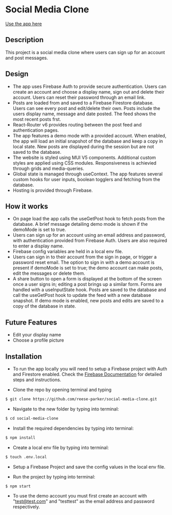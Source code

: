 # Social Media Clone

[Use the app here](https://social-media-clone-277a6.web.app/)


## Description

This project is a social media clone where users can sign up for an account and post messages.

## Design


* The app uses Firebase Auth to provide secure authentication. Users can create an account and choose a display name, sign out and delete their account. Users can reset their password through an email link.
* Posts are loaded from and saved to a Firebase Firestore database. Users can see every post and edit/delete their own. Posts include the users display name, message and date posted. The feed shows the most recent posts frst.
* React-Router v6 provides routing between the post feed and authentication pages.
* The app features a demo mode with a provided account. When enabled, the app will load an initial snapshot of the database and keep a copy in local state. New posts are displayed during the session but are not saved to the database.
* The website is styled using MUI V5 components. Additional custom styles are applied using CSS modules. Responsiveness is achievied through grids and media-queries.
* Global state is managed through useContext. The app features several custom hooks for user inputs, boolean togglers and fetching from the database.
* Hosting is provided through Firebase.


## How it works

* On page load the app calls the useGetPost hook to fetch posts from the database. A brief message detailing demo mode is shown if the demoMode is set to true. 
* Users can sign up for an account using an email address and password, with authentication provided from Firebase Auth. Users are also required to enter a display name.
* Firebase config variables are held in a local env file.
* Users can sign in to their account from the sign in page, or trigger a password reset email. The option to sign in with a demo account is present if demoMode is set to true; the demo account can make posts, edit the messages or delete them.
* A share button to open a form is displayed at the bottom of the screen once a user signs in; editing a post brings up a similar form. Forms are handled with a useInputState hook. Posts are saved to the database and call the useGetPost hook to update the feed with a new database snapshot. If demo mode is enabled, new posts and edits are saved to a copy of the database in state.



## Future Features

* Edit your display name
* Choose a profile picture



## Installation

* To run the app locally you will need to setup a Firebase project with Auth and Firestore enabled. Check the [Firebase Documentation](https://firebase.google.com/docs/web/setup) for detailed steps and instructions.

* Clone the repo by opening terminal and typing

```bash
$ git clone https://github.com/reese-parker/social-media-clone.git
```

* Navigate to the new folder by typing into terminal:
```bash
$ cd social-media-clone
```

* Install the required dependencies by typing into terminal:
```bash
$ npm install
```

* Create a local env file by typing into terminal:
```bash
$ touch .env.local
```

* Setup a Firebase Project and save the config values in the local env file.


* Run the project by typing into terminal:
```bash
$ npm start
```

* To use the demo account you must first create an account with "test@test.com" and "testtest" as the email address and password respectively.